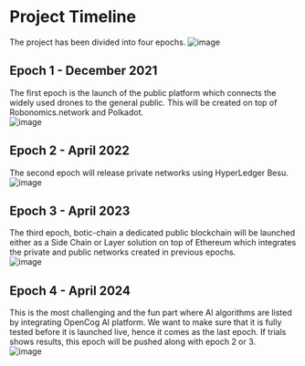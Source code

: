 # Project Timeline

The project has been divided into four epochs.
![image](https://user-images.githubusercontent.com/45354395/115999913-e7b81380-a5bb-11eb-836d-7153717c5253.png)

## Epoch 1 - December 2021

The first epoch is the launch of the public platform which connects the widely used drones to the general public. This will be created on top of Robonomics.network and Polkadot. <br>
![image](https://user-images.githubusercontent.com/45354395/116000808-b4778380-a5bf-11eb-8bc5-5d59a95cd4b3.png)

## Epoch 2 - April 2022

The second epoch will release private networks using HyperLedger Besu.<br>
![image](https://user-images.githubusercontent.com/45354395/116000867-f274a780-a5bf-11eb-8fe7-7ba9b4e980c5.png)


## Epoch 3 - April 2023

The third epoch, botic-chain a dedicated public blockchain will be launched either as a Side Chain or Layer solution on top of Ethereum which integrates the private and public networks created in previous epochs.<br>
![image](https://user-images.githubusercontent.com/45354395/116000970-55fed500-a5c0-11eb-9c01-efcb72425dcb.png)



## Epoch 4 - April 2024

This is the most challenging and the fun part where AI algorithms are listed by integrating OpenCog AI platform. We want to make sure that it is fully tested before it is launched live, hence it comes as the last epoch. If trials shows results, this epoch will be pushed along with epoch 2 or 3.<br>
![image](https://user-images.githubusercontent.com/45354395/116000927-29e35400-a5c0-11eb-9d5a-d08d8624c7dc.png)

